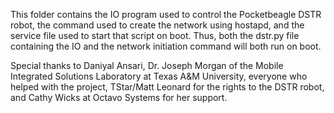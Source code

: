 This folder contains the IO program used to control the Pocketbeagle DSTR robot, the command used to create
the network using hostapd, and the service file used to start that script on boot. Thus, both the dstr.py file
containing the IO and the network initiation command will both run on boot.

Special thanks to Daniyal Ansari, Dr. Joseph Morgan of the Mobile Integrated Solutions Laboratory at Texas A&M University,
everyone who helped with the project, TStar/Matt Leonard for the rights to the DSTR robot, and Cathy Wicks at Octavo Systems 
for her support.
